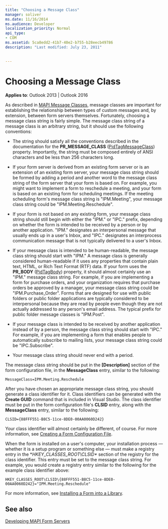 ```yaml
---
title: "Choosing a Message Class"
manager: soliver
ms.date: 11/16/2014
ms.audience: Developer
localization_priority: Normal
api_type:
- COM
ms.assetid: 5ca8edd2-41b7-40e2-b755-b28eecb49786
description: "Last modified: July 23, 2011"
 
 
---
```


# Choosing a Message Class

  
  
**Applies to**: Outlook 2013 | Outlook 2016 
  
As described in [MAPI Message Classes](mapi-message-classes.md), message classes are important for establishing the relationship between types of custom messages and, by extension, between form servers themselves. Fortunately, choosing a message class string is fairly simple. The message class string of a message class is an arbitrary string, but it should use the following conventions:
  
- The string should satisfy all the conventions described in the documentation for the **PR_MESSAGE_CLASS** ([PidTagMessageClass](pidtagmessageclass-canonical-property.md)) property. Importantly, the string must be composed entirely of ANSI characters and be less than 256 characters long.
    
- If your form server is derived from an existing form server or is an extension of an existing form server, your message class string should be formed by adding a period and another word to the message class string of the form server that your form is based on. For example, you might want to implement a form to reschedule a meeting, and your form is based on an existing form for scheduling meetings. If the meeting scheduling form's message class string is "IPM.Meeting", your message class string could be "IPM.Meeting.Reschedule".
    
- If your form is not based on any existing form, your message class string should still begin with either the "IPM." or "IPC." prefix, depending on whether the form is intended to be received by a person or by another application. "IPM." designates an interpersonal message that usually ends up in a user's Inbox, and "IPC." designates an interprocess communication message that is not typically delivered to a user's Inbox.
    
- If your message class is intended to be human-readable, the message class string should start with "IPM." A message class is generally considered human-readable if it uses any properties that contain plain text, HTML, or Rich Text Format (RTF) data. If your form uses the **PR_BODY** ([PidTagBody](pidtagbody-canonical-property.md)) property, it should almost certainly use an "IPM." message class string. For example, if you are implementing a form for purchase orders, and your organization requires that purchase orders be approved by a manager, your message class string could be "IPM.Purchase_Order". Forms that are designed for use with public folders or public folder applications are typically considered to be interpersonal because they are read by people even though they are not actually addressed to any person's email address. The typical prefix for public folder message classes is "IPM.Post". 
    
- If your message class is intended to be received by another application instead of by a person, the message class string should start with "IPC." For example, if you are implementing a form that enables people to automatically subscribe to mailing lists, your message class string could be "IPC.Subscribe".
    
- Your message class string should never end with a period.
    
The message class string should be put in the **[Description]** section of the form configuration file, in the **MessageClass** entry, similar to the following: 
  
 `MessageClass=IPM.Meeting.Reschedule`
  
After you have chosen an appropriate message class string, you should generate a class identifier for it. Class identifiers can be generated with the **Create GUID** command that is included in Visual Studio. The class identifier must be put in the form configuration file's **CLSID** entry, along with the **MessageClass** entry, similar to the following: 
  
 `CLSID={88FFF551-B8C5-11ce-8DE0-00AA0060D242}`
  
Your class identifier will almost certainly be different, of course. For more information, see [Creating a Form Configuration File](creating-a-form-configuration-file.md).
  
When the form is installed on a user's computer, your installation process — whether it is a setup program or something else — must make a registry entry in the **HKEY_CLASSES_ROOT\CLSID\** section of the registry for the class identifier. This entry must be set to the message class string. For example, you would create a registry entry similar to the following for the example class identifier above: 
  
 `HKEY_CLASSES_ROOT\CLSID\{88FFF551-B8C5-11ce-8DE0-00AA0060D242}="IPM.Meeting.Reschedule"`
  
For more information, see [Installing a Form into a Library](installing-a-form-into-a-library.md).
  
## See also



[Developing MAPI Form Servers](developing-mapi-form-servers.md)

